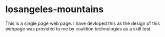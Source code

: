 # losangeles-mountains


This is a single page web page. I have devloped this as the design of this webpage was provided to me by coalition technologies as a skill test. 

